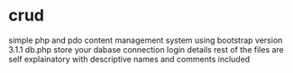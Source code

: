 crud
==
simple php and pdo content management system
using bootstrap version 3.1.1
db.php store your dabase connection login details
rest of the files are self explainatory with descriptive names and comments included

